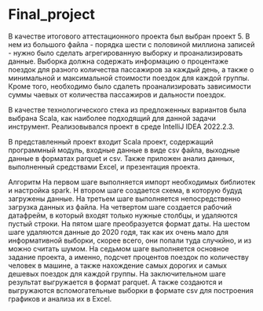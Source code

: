 # Final_project
В качестве итогового аттестационного проекта был выбран проект 5. 
В нем из большого файла - порядка шести с половиной миллиона записей - нужно было сделать агрегированную выборку и проанализировать данные.
Выборка должна содержать информацию о процентаже поездок для разного количества пассажиров за каждый день,
а также о минимальной и максимальной стоимости поездок для каждой группы.
Кроме того, необходимо было сдалеть проанализировать зависимости суммы чаевых от количества пассажиров и дальности поездок.

В качестве технологического стека из предложенных вариантов была выбрана Scala, как наиболее подходящий для данной задачи инструмент.
Реализовывался проект в среде IntelliJ IDEA 2022.2.3.

В представленный проект входит Scala проект, содержащий программный модуль, входные данные в виде csv файла, выходные данные в форматах parquet и csv.
Также приложен анализ данных, выполненный средствами Excel, и презентация проекта.

Алгоритм
На первом шаге выполняется импорт необходимых библиотек и настройка spark.
Н втором шаге создается схема, в которую будуд загружены данные.
На третьем шаге выполняется непосредственно загрузка данных из файла.
На четвертом шаге создается рабочий датафрейм, в который входят только нужные столбцы, и удаляются пустый строки.
На пятом шаге преобразуется формат даты.
На шестом шаге удаляются данные до 2020 годя, так как их очень мало для информативной выборки, скорее всего, они попали туда случкйно, и из можно считать шумом.
На седьмом шаге выполняется основное задание проекта, а именно, подсчет процентов поездок по количеству человек в машине,
а также нахождение самых дорогих и самых дешевых поездок для каждой группы.
На заключительном шаге результат выгружается в формат parquet.
А также создаются и выгружаются вспомогательные выборки в формате csv для построения графиков и анализа их в Excel.
